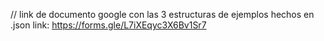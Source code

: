 // link de documento google  con las  3 estructuras de ejemplos hechos 
en .json
link: https://forms.gle/L7iXEqyc3X6Bv1Sr7

